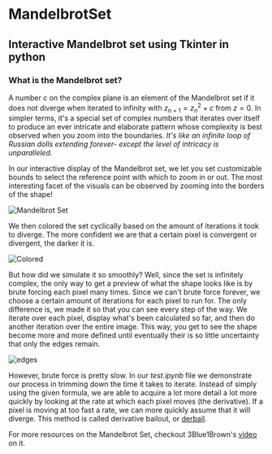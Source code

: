 # MandelbrotSet

## Interactive Mandelbrot set using Tkinter in python

### **What is the Mandelbrot set?**


A number $c$ on the complex plane is an element of the Mandelbrot set if it does not diverge when iterated to infinity with $z_{n+1} = z_n^2 + c$ from $z = 0$. In simpler terms, it's a special set of complex numbers that iterates over itself to produce an ever intricate and elaborate pattern whose complexity is best observed when you zoom into the boundaries.
_It's like an infinite loop of Russian dolls extending forever- except the level of intricacy is unparalleled._

In our interactive display of the Mandelbrot set, we let you set customizable bounds to select the reference point with which to zoom in or out. The most interesting facet of the visuals can be observed by zooming into the borders of the shape!

![Mandelbrot Set](https://github.com/tachophobia/MandelbrotSet/assets/112730336/c03db354-3bed-4f10-b32d-8ed1c3d5bb37)

We then colored the set cyclically based on the amount of iterations it took to diverge. The more confident we are that a certain pixel is convergent or divergent, the darker it is.

![Colored](https://github.com/tachophobia/MandelbrotSet/assets/112730336/724ecd44-56c6-4636-8ada-b768e793e4b0)

But how did we simulate it so smoothly? Well, since the set is infinitely complex, the only way to get a preview of what the shape looks like is by brute forcing each pixel many times. Since we can't brute force forever, we choose a certain amount of iterations for each pixel to run for. The only difference is, we made it so that you can see every step of the way. 
We iterate over each pixel, display what's been calculated so far, and then do another iteration over the entire image. This way, you get to see the shape become more and more defined until eventually their is so little uncertainty that only the edges remain.

![edges](https://github.com/tachophobia/MandelbrotSet/assets/112730336/871c2c6a-2b34-4994-96d3-36679b72f80a)

However, brute force is pretty slow. In our _test.ipynb_ file we demonstrate our process in trimming down the time it takes to iterate. Instead of simply using the given formula, we are able to acquire a lot more detail a lot more quickly by looking at the rate at which each pixel moves (the derivative). If a pixel is moving at too fast a rate, we can more quickly assume that it will diverge.
This method is called derivative bailout, or [derbail](https://en.wikipedia.org/wiki/Plotting_algorithms_for_the_Mandelbrot_set#Derivative_Bailout_or_%22derbail%22).


For more resources on the Mandelbrot Set, checkout 3Blue1Brown's [video](https://youtu.be/LqbZpur38nw) on it.
